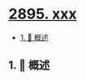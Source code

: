# [2895. xxx](https://github.com/Tdahuyou/TNotes.leetcode/tree/main/notes/2895.%20xxx)

<!-- region:toc -->

- [1. 📝 概述](#1--概述)

<!-- endregion:toc -->

## 1. 📝 概述
